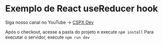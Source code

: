 # Exemplo de React useReducer hook

Siga nosso canal no YouTube -> [CSPX Dev](https://www.youtube.com/channel/UCZkgI6Sc9PRl_lywhD-IbKg)

Após o checkout, acesse a pasta do projeto e execute `npm install`
Para executar o servidor, execute `npm run dev`
